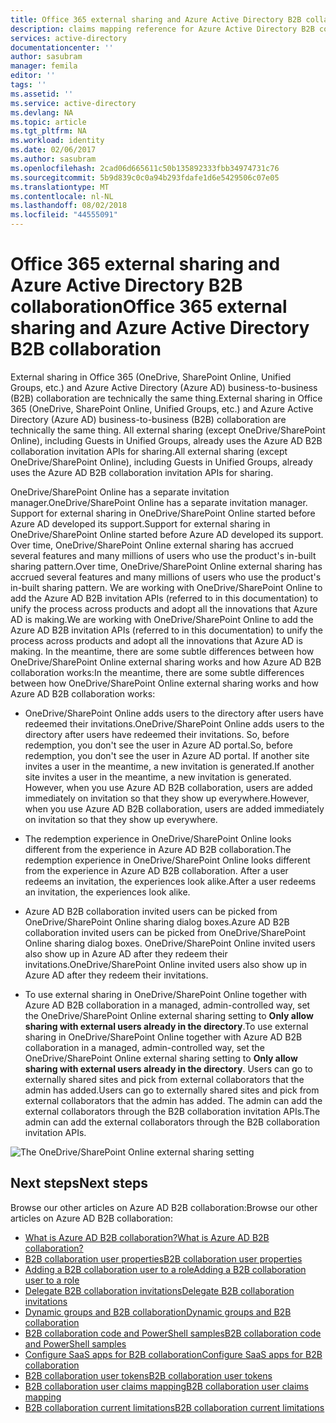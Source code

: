 ```yaml
---
title: Office 365 external sharing and Azure Active Directory B2B collaboration | Microsoft Docs
description: claims mapping reference for Azure Active Directory B2B collaboration
services: active-directory
documentationcenter: ''
author: sasubram
manager: femila
editor: ''
tags: ''
ms.assetid: ''
ms.service: active-directory
ms.devlang: NA
ms.topic: article
ms.tgt_pltfrm: NA
ms.workload: identity
ms.date: 02/06/2017
ms.author: sasubram
ms.openlocfilehash: 2cad06d665611c50b135892333fbb34974731c76
ms.sourcegitcommit: 5b9d839c0c0a94b293fdafe1d6e5429506c07e05
ms.translationtype: MT
ms.contentlocale: nl-NL
ms.lasthandoff: 08/02/2018
ms.locfileid: "44555091"
---
```

# <a name="office-365-external-sharing-and-azure-active-directory-b2b-collaboration"></a><span data-ttu-id="7405a-103">Office 365 external sharing and Azure Active Directory B2B collaboration</span><span class="sxs-lookup"><span data-stu-id="7405a-103">Office 365 external sharing and Azure Active Directory B2B collaboration</span></span>

<span data-ttu-id="7405a-104">External sharing in Office 365 (OneDrive, SharePoint Online, Unified Groups, etc.) and Azure Active Directory (Azure AD) business-to-business (B2B) collaboration are technically the same thing.</span><span class="sxs-lookup"><span data-stu-id="7405a-104">External sharing in Office 365 (OneDrive, SharePoint Online, Unified Groups, etc.) and Azure Active Directory (Azure AD) business-to-business (B2B) collaboration are technically the same thing.</span></span> <span data-ttu-id="7405a-105">All external sharing (except OneDrive/SharePoint Online), including Guests in Unified Groups, already uses the Azure AD B2B collaboration invitation APIs for sharing.</span><span class="sxs-lookup"><span data-stu-id="7405a-105">All external sharing (except OneDrive/SharePoint Online), including Guests in Unified Groups, already uses the Azure AD B2B collaboration invitation APIs for sharing.</span></span>

<span data-ttu-id="7405a-106">OneDrive/SharePoint Online has a separate invitation manager.</span><span class="sxs-lookup"><span data-stu-id="7405a-106">OneDrive/SharePoint Online has a separate invitation manager.</span></span> <span data-ttu-id="7405a-107">Support for external sharing in OneDrive/SharePoint Online started before Azure AD developed its support.</span><span class="sxs-lookup"><span data-stu-id="7405a-107">Support for external sharing in OneDrive/SharePoint Online started before Azure AD developed its support.</span></span> <span data-ttu-id="7405a-108">Over time, OneDrive/SharePoint Online external sharing has accrued several features and many millions of users who use the product's in-built sharing pattern.</span><span class="sxs-lookup"><span data-stu-id="7405a-108">Over time, OneDrive/SharePoint Online external sharing has accrued several features and many millions of users who use the product's in-built sharing pattern.</span></span> <span data-ttu-id="7405a-109">We are working with OneDrive/SharePoint Online to add the Azure AD B2B invitation APIs (referred to in this documentation) to unify the process across products and adopt all the innovations that Azure AD is making.</span><span class="sxs-lookup"><span data-stu-id="7405a-109">We are working with OneDrive/SharePoint Online to add the Azure AD B2B invitation APIs (referred to in this documentation) to unify the process across products and adopt all the innovations that Azure AD is making.</span></span> <span data-ttu-id="7405a-110">In the meantime, there are some subtle differences between how OneDrive/SharePoint Online external sharing works and how Azure AD B2B collaboration works:</span><span class="sxs-lookup"><span data-stu-id="7405a-110">In the meantime, there are some subtle differences between how OneDrive/SharePoint Online external sharing works and how Azure AD B2B collaboration works:</span></span>

- <span data-ttu-id="7405a-111">OneDrive/SharePoint Online adds users to the directory after users have redeemed their invitations.</span><span class="sxs-lookup"><span data-stu-id="7405a-111">OneDrive/SharePoint Online adds users to the directory after users have redeemed their invitations.</span></span> <span data-ttu-id="7405a-112">So, before redemption, you don't see the user in Azure AD portal.</span><span class="sxs-lookup"><span data-stu-id="7405a-112">So, before redemption, you don't see the user in Azure AD portal.</span></span> <span data-ttu-id="7405a-113">If another site invites a user in the meantime, a new invitation is generated.</span><span class="sxs-lookup"><span data-stu-id="7405a-113">If another site invites a user in the meantime, a new invitation is generated.</span></span> <span data-ttu-id="7405a-114">However, when you use Azure AD B2B collaboration, users are added immediately on invitation so that they show up everywhere.</span><span class="sxs-lookup"><span data-stu-id="7405a-114">However, when you use Azure AD B2B collaboration, users are added immediately on invitation so that they show up everywhere.</span></span>

- <span data-ttu-id="7405a-115">The redemption experience in OneDrive/SharePoint Online looks different from the experience in Azure AD B2B collaboration.</span><span class="sxs-lookup"><span data-stu-id="7405a-115">The redemption experience in OneDrive/SharePoint Online looks different from the experience in Azure AD B2B collaboration.</span></span> <span data-ttu-id="7405a-116">After a user redeems an invitation, the experiences look alike.</span><span class="sxs-lookup"><span data-stu-id="7405a-116">After a user redeems an invitation, the experiences look alike.</span></span>

- <span data-ttu-id="7405a-117">Azure AD B2B collaboration invited users can be picked from OneDrive/SharePoint Online sharing dialog boxes.</span><span class="sxs-lookup"><span data-stu-id="7405a-117">Azure AD B2B collaboration invited users can be picked from OneDrive/SharePoint Online sharing dialog boxes.</span></span> <span data-ttu-id="7405a-118">OneDrive/SharePoint Online invited users also show up in Azure AD after they redeem their invitations.</span><span class="sxs-lookup"><span data-stu-id="7405a-118">OneDrive/SharePoint Online invited users also show up in Azure AD after they redeem their invitations.</span></span>

- <span data-ttu-id="7405a-119">To use external sharing in OneDrive/SharePoint Online together with Azure AD B2B collaboration in a managed, admin-controlled way, set the OneDrive/SharePoint Online external sharing setting to **Only allow sharing with external users already in the directory**.</span><span class="sxs-lookup"><span data-stu-id="7405a-119">To use external sharing in OneDrive/SharePoint Online together with Azure AD B2B collaboration in a managed, admin-controlled way, set the OneDrive/SharePoint Online external sharing setting to **Only allow sharing with external users already in the directory**.</span></span> <span data-ttu-id="7405a-120">Users can go to externally shared sites and pick from external collaborators that the admin has added.</span><span class="sxs-lookup"><span data-stu-id="7405a-120">Users can go to externally shared sites and pick from external collaborators that the admin has added.</span></span> <span data-ttu-id="7405a-121">The admin can add the external collaborators through the B2B collaboration invitation APIs.</span><span class="sxs-lookup"><span data-stu-id="7405a-121">The admin can add the external collaborators through the B2B collaboration invitation APIs.</span></span>

![The OneDrive/SharePoint Online external sharing setting](https://docstestmedia1.blob.core.windows.net/azure-media/articles/active-directory/media/active-directory-b2b-o365-external-user/odsp-sharing-setting.png)

## <a name="next-steps"></a><span data-ttu-id="7405a-123">Next steps</span><span class="sxs-lookup"><span data-stu-id="7405a-123">Next steps</span></span>

<span data-ttu-id="7405a-124">Browse our other articles on Azure AD B2B collaboration:</span><span class="sxs-lookup"><span data-stu-id="7405a-124">Browse our other articles on Azure AD B2B collaboration:</span></span>

* [<span data-ttu-id="7405a-125">What is Azure AD B2B collaboration?</span><span class="sxs-lookup"><span data-stu-id="7405a-125">What is Azure AD B2B collaboration?</span></span>](active-directory-b2b-what-is-azure-ad-b2b.md)
* [<span data-ttu-id="7405a-126">B2B collaboration user properties</span><span class="sxs-lookup"><span data-stu-id="7405a-126">B2B collaboration user properties</span></span>](active-directory-b2b-user-properties.md)
* [<span data-ttu-id="7405a-127">Adding a B2B collaboration user to a role</span><span class="sxs-lookup"><span data-stu-id="7405a-127">Adding a B2B collaboration user to a role</span></span>](active-directory-b2b-add-guest-to-role.md)
* [<span data-ttu-id="7405a-128">Delegate B2B collaboration invitations</span><span class="sxs-lookup"><span data-stu-id="7405a-128">Delegate B2B collaboration invitations</span></span>](active-directory-b2b-delegate-invitations.md)
* [<span data-ttu-id="7405a-129">Dynamic groups and B2B collaboration</span><span class="sxs-lookup"><span data-stu-id="7405a-129">Dynamic groups and B2B collaboration</span></span>](active-directory-b2b-dynamic-groups.md)
* [<span data-ttu-id="7405a-130">B2B collaboration code and PowerShell samples</span><span class="sxs-lookup"><span data-stu-id="7405a-130">B2B collaboration code and PowerShell samples</span></span>](active-directory-b2b-code-samples.md)
* [<span data-ttu-id="7405a-131">Configure SaaS apps for B2B collaboration</span><span class="sxs-lookup"><span data-stu-id="7405a-131">Configure SaaS apps for B2B collaboration</span></span>](active-directory-b2b-configure-saas-apps.md)
* [<span data-ttu-id="7405a-132">B2B collaboration user tokens</span><span class="sxs-lookup"><span data-stu-id="7405a-132">B2B collaboration user tokens</span></span>](active-directory-b2b-user-token.md)
* [<span data-ttu-id="7405a-133">B2B collaboration user claims mapping</span><span class="sxs-lookup"><span data-stu-id="7405a-133">B2B collaboration user claims mapping</span></span>](active-directory-b2b-claims-mapping.md)
* [<span data-ttu-id="7405a-134">B2B collaboration current limitations</span><span class="sxs-lookup"><span data-stu-id="7405a-134">B2B collaboration current limitations</span></span>](active-directory-b2b-current-limitations.md)

